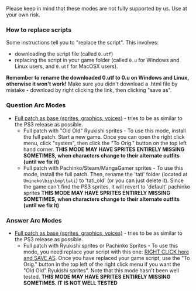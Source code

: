 Please keep in mind that these modes are not fully supported by us. Use at your own risk.

### How to replace scripts

Some instructions tell you to "replace the script". This involves:

- downloading the script file (called `0.utf`)
- replacing the script in your game folder (called `0.u` for Windows and Linux users, and `0.utf` for MacOSX users).

**Remember to rename the downloaded 0.utf to 0.u on Windows and Linux, otherwise it won't work!**
Make sure you didn't download a .html file by mistake - download by right clicking the link, then clicking "save as".

### Question Arc Modes

- [Full patch as base (sprites, graphics, voices)](https://07th-mod.com/wiki/Umineko/Umineko-Part-1---Voice-and-Graphics-Patch) - tries to be as similar to the PS3 release as possible.
  - Full patch with "Old Old" Ryukishi sprites - To use this mode, install the full patch. Start a new game. Once you can open the right click menu, click "system", then click the "To Orig." button on the top left hand corner. **THIS MODE MAY HAVE SPRITES ENTIRELY MISSING SOMETIMES, when characters change to their alternate outfits (until we fix it)**
  - Full patch with Pachinko/Steam/MangaGamer sprites - To use this mode, install the full patch. Then, rename the 'tati' folder (located at `Umineko\big\bmp\tati`) to 'tati_old' (or you can just delete it). Since the game can't find the PS3 sprites, it will revert to 'default' pachinko sprites **THIS MODE MAY HAVE SPRITES ENTIRELY MISSING SOMETIMES, when characters change to their alternate outfits (until we fix it)**

### Answer Arc Modes

- [Full patch as base (sprites, graphics, voices)](https://07th-mod.com/wiki/Umineko/Umineko-Part-1---Voice-and-Graphics-Patch) - tries to be as similar to the PS3 release as possible.
  - Full patch with Ryukishi sprites or Pachinko Sprites - To use this mode, you need replace your script with this one: [RIGHT CLICK here and SAVE AS](https://github.com/07th-mod/umineko-answer/raw/old_sprites/0.utf). Once you have replaced your game script, use the "To Orig." button in the top left of the right click menu if you want the "Old Old" Ryukishi sprites". Note that this mode hasn't been well tested. **THIS MODE MAY HAVE SPRITES ENTIRELY MISSING SOMETIMES. IT IS NOT WELL TESTED**
